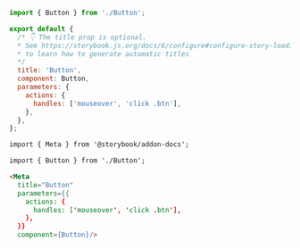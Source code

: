 ```js filename="Button.stories.js|jsx|ts|tsx" renderer="common" language="js"
import { Button } from './Button';

export default {
  /* 👇 The title prop is optional.
  * See https://storybook.js.org/docs/6/configure#configure-story-loading
  * to learn how to generate automatic titles
  */
  title: 'Button',
  component: Button,
  parameters: {
    actions: {
      handles: ['mouseover', 'click .btn'],
    },
  },
};
```
```md filename="Button.stories.mdx" renderer="common" language="mdx"
import { Meta } from '@storybook/addon-docs';

import { Button } from './Button';

<Meta 
  title="Button"
  parameters={{
    actions: {
      handles: ['mouseover', 'click .btn'],
    },
  }} 
  component={Button}/>
```
